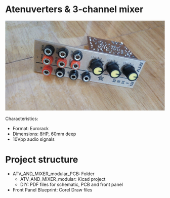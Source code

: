 # Atenuverters & 3-channel mixer

![alt text](https://raw.githubusercontent.com/ernesto-g/modular-synth/master/FINISHED/ATVMixer/PICTURES/5.jpg)

Characteristics:

  - Format: Eurorack
  - Dimensions: 8HP, 60mm deep
  - 10Vpp audio signals

# Project structure

  * ATV_AND_MIXER_modular_PCB: Folder
    * ATV_AND_MIXER_modular: Kicad project
    * DIY: PDF files for schematic, PCB and front panel
  * Front Panel Blueprint: Corel Draw files